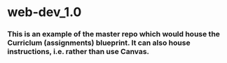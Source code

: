 # web-dev_1.0


### This is an example of the master repo which would house the Curriclum (assignments) blueprint. It can also house instructions, i.e. rather than use Canvas.
